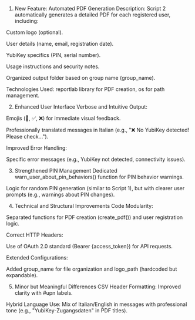 1. New Feature: Automated PDF Generation
Description: Script 2 automatically generates a detailed PDF for each registered user, including:

Custom logo (optional).

User details (name, email, registration date).

YubiKey specifics (PIN, serial number).

Usage instructions and security notes.

Organized output folder based on group name (group_name).

Technologies Used: reportlab library for PDF creation, os for path management.

2. Enhanced User Interface
Verbose and Intuitive Output:

Emojis (🔑, ✅, ❌) for immediate visual feedback.

Professionally translated messages in Italian (e.g., "❌ No YubiKey detected! Please check...").

Improved Error Handling:

Specific error messages (e.g., YubiKey not detected, connectivity issues).

3. Strengthened PIN Management
Dedicated warn_user_about_pin_behaviors() function for PIN behavior warnings.

Logic for random PIN generation (similar to Script 1), but with clearer user prompts (e.g., warnings about PIN changes).

4. Technical and Structural Improvements
Code Modularity:

Separated functions for PDF creation (create_pdf()) and user registration logic.

Correct HTTP Headers:

Use of OAuth 2.0 standard (Bearer {access_token}) for API requests.

Extended Configurations:

Added group_name for file organization and logo_path (hardcoded but expandable).

5. Minor but Meaningful Differences
CSV Header Formatting: Improved clarity with #upn labels.

Hybrid Language Use: Mix of Italian/English in messages with professional tone (e.g., "YubiKey-Zugangsdaten" in PDF titles).
